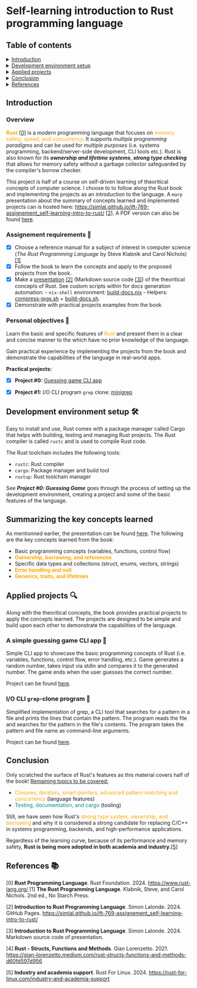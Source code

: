 # Self-learning introduction to Rust programming language

## Table of contents

<details closed>
<summary><a href="#introduction">Introduction</a></summary>

- [Overview](#overview)
- [Assignement requirements](#assignement-requirements-memo)
- [Personal objectives](#personal-objectives-dart)

</details>

<details closed>
<summary><a href="#development-environment-setup-hammer_and_wrench">Development environment setup</a></summary>

</details>

<details>
<summary><a href="#applied-projects-mag">Applied projects</a></summary>

- [guessing game CLI app](#a-simple-guessing-game-cli-app-game_die)
- [I/O CLI `grep`-clone program](#io-cli-grep-clone-program-wrench)

</details>

<details>
<summary><a href="#conclusion">Conclusion</a></summary>

</details>

<details>
<summary><a href="#references-books">References</a></summary>

</details>

## Introduction

### Overview

<span style="color:orange">**Rust**</span> [[0]](#0) is a modern programming language that focuses on <span style="color:orange">memory safety, speed, and concurrency</span>. It supports *multiple programming paradigms* and can be used for *multiple purposes* (i.e. systems programming, backend/server-side development, CLI tools etc.). Rust is also known for its ***ownership and lifetime systems***, ***strong type checking*** that allows for memory safety without a garbage collector safeguarded by the compiler's borrow checker.

This project is half of a course on self-driven learning of theoritical concepts of computer science. I choose to to follow along the Rust book and implementing the projects as an introduction to the language. A `marp` presentation about the summary of concepts learned and implemented projects can is hosted here: https://simlal.github.io/ift-769-assignement_self-learning-intro-to-rust/ [[2]](#2). A PDF version can also be found [here](./docs/project-presentation.pdf).

### Assignement requirements :memo:
- [x] Choose a reference manual for a subject of interest in computer science (_The Rust Programming Language_ by Steve Klabnik and Carol Nichols) [[1]](#1)
- [x] Follow the book to learn the concepts and apply to the proposed projects from the book.
- [x] Make a [presentation](https://simlal.github.io/ift-769-assignement_self-learning-intro-to-rust/) [[2]](#2) (Markdown source code [[3]](#3)) of the theoritical concepts of Rust.
    See custom scripts within for docs generation automation:
        - `nix-shell` environment: [build-docs.nix](./docs/build-docs.nix)
        - Helpers: [compress-jpgs.sh](./docs/compress-jpgs.sh) + [build-docs.sh](./docs/build-docs.sh).
- [x] Demonstrate with practical projects examples from the book

### Personal objectives :dart:

Learn the basic and specific features of <span style="color:orange">Rust</span> and present them in a clear and concise manner to the which have no prior knowledge of the language.

Gain practical experience by implementing the projects from the book and demonstrate the capabilities of the language in real-world apps.

**Practical projects:**
- [x] **Project #0:** [Guessing game CLI app](./projects/guessing_game/)
- [x] **Project #1:** I/O CLI program `grep` clone: [minigrep](./projects/minigrep/)


## Development environment setup :hammer_and_wrench:

Easy to install and use, Rust comes with a package manager called Cargo that helps with building, testing and managing Rust projects. The Rust compiler is called `rustc` and is used to compile Rust code.

The Rust toolchain includes the following tools:
- `rustc`: Rust compiler
- `cargo`: Package manager and build tool
- `rustup`: Rust toolchain manager

See ***Project #0: Guessing Game*** goes through the process of setting up the development environment, creating a project and some of the basic features of the language.

## Summarizing the key concepts learned

As mentionned earlier, the presentation can be found [here](). The following are the key concepts learned from the book:
- Basic programming concepts (variables, functions, control flow)
- <span style="color:orange; font-weight: bold;">Ownership, borrowing, and references </span> 
- Specific data types and collections (struct, enums, vectors, strings)
- <span style="color:orange; font-weight: bold;">Error handling and null</span>
- <span style="color:orange; font-weight: bold;">Generics, traits, and lifetimes</span>

## Applied projects :mag:

Along with the theoritical concepts, the book provides practical projects to apply the concepts learned. The projects are designed to be simple and build upon each other to demonstrate the capabilities of the language.


### A simple guessing game CLI app :game_die:

Simple CLI app to showcase the basic programming concepts of Rust (i.e. variables, functions, control flow, error handling, etc.). Game generates a random number, takes input via stdin and compares it to the generated number. The game ends when the user guesses the correct number.

Project can be found [here](./projects/guessing_game/).


### I/O CLI `grep`-clone program :wrench:

Simplified implementation of grep, a CLI tool that searches for a pattern in a file and prints the lines that contain the pattern. The program reads the file and searches for the pattern in the file's contents. The program takes the pattern and file name as command-line arguments.

Project can be found [here](./projects/minigrep/).

## Conclusion

Only scratched the surface of Rust's features as this material covers half of the book! <u>Remaining topics to be covered:</u>
- <span style="color: orange">Closures, iterators, smart pointers, advanced pattern matching and concurrency </span> (language features)
- <span style="color: DarkCyan">Testing, documentation, and cargo </span> (tooling)

Still, we have seen how Rust's <span style="color: orange">strong type system, ownership, and borrowing</span> and why it is considered a strong candidate for replacing C/C++ in systems programming, backends, and high-performance applications.

Regardless of the learning curve, because of its performance and memory safety, **Rust is being more adopted in both academia and industry.**[[5]](#5)


## References :books:
<!-- As numbered footnotes-->
<a id="0">[0]</a> **Rust Programming Language**. Rust Foundation. 2024. https://www.rust-lang.org/
<a id="1">[1]</a> **The Rust Programming Language**. Klabnik, Steve, and Carol Nichols. 2nd ed., No Starch Press.

<a id="2">[2]</a> **Introduction to Rust Programming Language**. Simon Lalonde. 2024. GitHub Pages. https://simlal.github.io/ift-769-assignement_self-learning-intro-to-rust/

<a id="3">[3]</a> **Introduction to Rust Programming Language**. Simon Lalonde. 2024. Markdown source code of presentation.

<a id="4">[4]</a> **Rust - Structs, Functions and Methods**. Gian Lorenzetto. 2021. https://gian-lorenzetto.medium.com/rust-structs-functions-and-methods-d60fd597d956

<a id="5">[5]</a> **Industry and academia support**. Rust For Linux. 2024. https://rust-for-linux.com/industry-and-academia-support
